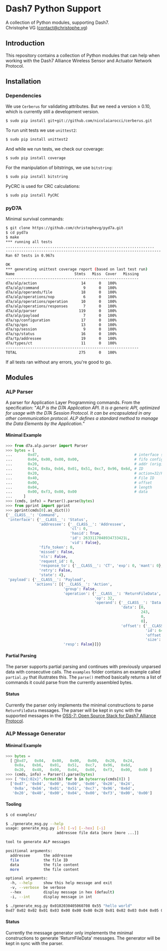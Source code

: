 # Dash7 Python Support
A collection of Python modules, supporting Dash7.  
Christophe VG (<contact@christophe.vg>)

## Introduction

This repository contains a collection of Python modules that can help when working with the Dash7 Alliance Wireless Sensor and Actuator Network Protocol.

## Installation

### Dependencies

We use `Cerberus` for validating attributes. But we need a version &ge; 0.10, which is currently still a development version.

```bash
$ sudo pip install git+git://github.com/nicolaiarocci/cerberus.git
```

To run unit tests we use `unittest2`:

```bash
$ sudo pip install unittest2
```

And while we run tests, we check our coverage:

```bash
$ sudo pip install coverage
```

For the manipulation of bitstrings, we use `bitstring`:

```bash
$ sudo pip install bitstring
```

PyCRC is used for CRC calculations:

```bash
$ sudo pip install PyCRC
```

### pyD7A

Minimal survival commands:

```bash
$ git clone https://github.com/christophevg/pyd7a.git
$ cd pyd7a
$ make
*** running all tests
...................................................................
----------------------------------------------------------------------
Ran 67 tests in 0.967s

OK
*** generating unittest coverage report (based on last test run)
Name                           Stmts   Miss  Cover   Missing
------------------------------------------------------------
d7a/alp/action                    14      0   100%   
d7a/alp/command                    9      0   100%   
d7a/alp/operands/file             18      0   100%   
d7a/alp/operations/nop             6      0   100%   
d7a/alp/operations/operation      10      0   100%   
d7a/alp/operations/responses       7      0   100%   
d7a/alp/parser                   119      0   100%   
d7a/alp/payload                    7      0   100%   
d7a/sp/configuration              17      0   100%   
d7a/sp/qos                        13      0   100%   
d7a/sp/session                     9      0   100%   
d7a/sp/status                     16      0   100%   
d7a/tp/addressee                  19      0   100%   
d7a/types/ct                      11      0   100%   
------------------------------------------------------------
TOTAL                            275      0   100%
```

If all tests ran without any errors, you're good to go.

## Modules

### ALP Parser

A parser for Application Layer Programming commands. From the specification: "_ALP is the D7A Application API. It is a generic API, optimized for usage with the D7A Session Protocol. It can be encapsulated in any other communication protocol. ALP defines a standard method to manage the Data Elements by the Application._"

#### Minimal Example

```python
>>> from d7a.alp.parser import Parser
>>> bytes = [
...       0xd7,                                           # interface start
...       0x04, 0x00, 0x00, 0x00,                         # fifo config
...       0x20,                                           # addr (originally 0x00)
...       0x24, 0x8a, 0xb6, 0x01, 0x51, 0xc7, 0x96, 0x6d, # ID
...       0x20,                                           # action=32/ReturnFileData
...       0x40,                                           # File ID
...       0x00,                                           # offset
...       0x04,                                           # length
...       0x00, 0xf3, 0x00, 0x00                          # data
...     ]
>>> (cmds, info) = Parser().parse(bytes)
>>> from pprint import pprint
>>> pprint(cmds[0].as_dict())
{'__CLASS__': 'Command',
 'interface': {'__CLASS__': 'Status',
               'addressee': {'__CLASS__': 'Addressee',
                             'cl': 0,
                             'hasid': True,
                             'id': 2633117048934733421L,
                             'vid': False},
               'fifo_token': 0,
               'missed': False,
               'nls': False,
               'request_id': 0,
               'response_to': {'__CLASS__': 'CT', 'exp': 0, 'mant': 0},
               'retry': False,
               'state': 4},
 'payload': {'__CLASS__': 'Payload',
             'actions': [{'__CLASS__': 'Action',
                          'group': False,
                          'operation': {'__CLASS__': 'ReturnFileData',
                                        'op': 32,
                                        'operand': {'__CLASS__': 'Data',
                                                    'data': [0,
                                                             243,
                                                             0,
                                                             0],
                                                    'offset': {'__CLASS__': 'Offset',
                                                               'id': 64,
                                                               'offset': 0,
                                                               'size': 1}}},
                          'resp': False}]}}
```

#### Partial Parsing

The parser supports partial parsing and continues with previously unparsed data with consecutive calls. The `examples` folder contains an example called `partial.py` that illustrates this. The `parse()` method basically returns a list of commands it could parse from the currently assembled bytes.

#### Status

Currently the parser only implements the minimal constructions to parse `ReturnFileData` messages. The parser will be kept in sync with the supported messages in the [OSS-7: Open Source Stack for Dash7 Alliance Protocol](https://github.com/MOSAIC-LoPoW/dash7-ap-open-source-stack).

### ALP Message Generator

#### Minimal Example

```python
>>> bytes =
  [ 0xd7,   0x04,   0x00,   0x00,   0x00,   0x20,   0x24,
    0x8a,   0xb6,   0x01,   0x51,   0xc7,   0x96,   0x6d,
    0x20,   0x40,   0x00,   0x04,   0x00,   0xf3,   0x00,   0x00 ]
>>> (cmds, info) = Parser().parse(bytes)
>>> [ "0x{:02x}".format(b) for b in bytearray(cmds[0]) ]
  ['0xd7', '0x04', '0x00', '0x00', '0x00', '0x20', '0x24',
   '0x8a', '0xb6', '0x01', '0x51', '0xc7', '0x96', '0x6d',
   '0x20', '0x40', '0x00', '0x04', '0x00', '0xf3', '0x00', '0x00']
```

#### Tooling

```bash
$ cd examples/

$ ./generate_msg.py --help
usage: generate_msg.py [-h] [-v] [--hex] [-i]
                       addressee file data [more [more ...]]

tool to generate ALP messages

positional arguments:
  addressee      the addressee
  file           the file ID
  data           the file content
  more           the file content

optional arguments:
  -h, --help     show this help message and exit
  -v, --verbose  be verbose
  --hex          display message in hex (default)
  -i, --int      display message in int

$ ./generate_msg.py 0x0102030405060708 0x55 "hello world"
0xd7 0x02 0x02 0x01 0x03 0x00 0x00 0x00 0x20 0x01 0x02 0x03 0x04 0x05 0x06 0x07 0x08 0x20 0x55 0x00 0x0b 0x68 0x65 0x6c 0x6c 0x6f 0x20 0x77 0x6f 0x72 0x6c 0x64 
```

#### Status

Currently the message generator only implements the minimal constructions to generate 'ReturnFileData' messages. The generator will be kept in sync with the parser.
